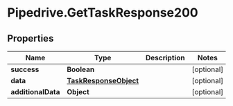 # Pipedrive.GetTaskResponse200

## Properties

Name | Type | Description | Notes
------------ | ------------- | ------------- | -------------
**success** | **Boolean** |  | [optional] 
**data** | [**TaskResponseObject**](TaskResponseObject.md) |  | [optional] 
**additionalData** | **Object** |  | [optional] 


